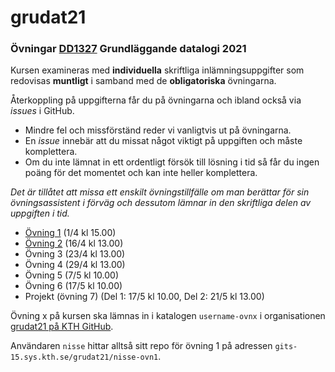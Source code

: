 # grudat21

### Övningar [DD1327](https://www.kth.se/social/course/DD1327/) Grundläggande datalogi 2021

Kursen examineras med **individuella** skriftliga inlämningsuppgifter
som redovisas **muntligt** i samband med de **obligatoriska** övningarna.

Återkoppling på uppgifterna får du på övningarna och ibland också via *issues* i GitHub.

- Mindre fel och missförständ reder vi vanligtvis ut på övningarna.
- En *issue* innebär att du missat något viktigt på uppgiften och måste komplettera.
- Om du inte lämnat in ett ordentligt försök till lösning i tid så får du ingen poäng för det momentet
  och kan inte heller komplettera.
  
*Det är tillåtet att missa ett enskilt övningstillfälle om man berättar för sin övningsassistent i förväg och dessutom lämnar in den skriftliga delen av uppgiften i tid.*

- [Övning 1](https://github.com/yourbasic/grudat21/blob/master/ovn1.md) (1/4 kl 15.00)
- [Övning 2](https://github.com/yourbasic/grudat21/blob/master/ovn2.md) (16/4 kl 13.00)
- Övning 3  (23/4 kl 13.00)
- Övning 4  (29/4 kl 13.00)
- Övning 5  (7/5 kl 10.00)
- Övning 6  (17/5 kl 10.00)
- Projekt (övning 7) (Del 1: 17/5 kl 10.00, Del 2: 21/5 kl 13.00)

Övning x på kursen ska lämnas in i katalogen
<code>username-ovnx</code> i organisationen [grudat21 på KTH GitHub](https://gits-15.sys.kth.se/grudat21).

Användaren `nisse` hittar alltså sitt repo för övning 1 på adressen
<code>gits-15.sys.kth.se/grudat21/nisse-ovn1</code>.
